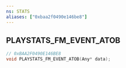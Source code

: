 ```yaml
---
ns: STATS
aliases: ["0xbaa2f0490e146be8"]
---
```

## PLAYSTATS_FM_EVENT_ATOB

```c
// 0xBAA2F0490E146BE8
void PLAYSTATS_FM_EVENT_ATOB(Any* data);
```

